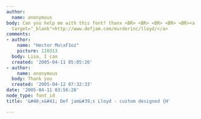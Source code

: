 ```yaml
---
author:
  name: anonymous
body: Can you help me with this font? thanx <BR> <BR> <BR> <BR> <BR><a href="http://www.defjam.com/murderinc/lloyd/"
  target="_blank">http://www.defjam.com/murderinc/lloyd/</a>
comments:
- author:
    name: "Hector Mu\xF1oz"
    picture: 110313
  body: Lisa, I can
  created: '2005-04-11 05:05:26'
- author:
    name: anonymous
  body: Thank you
  created: '2005-04-12 07:32:33'
date: '2005-04-11 03:56:20'
node_type: font_id
title: '&#40;x&#41; Def jam&#39;s Lloyd - custom designed {H'

---
```

